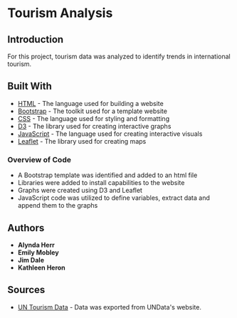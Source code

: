 # Tourism Analysis

## Introduction
For this project, tourism data was analyzed to identify trends in international tourism.  


## Built With

* [HTML](https://html.com/) - The language used for building a website
* [Bootstrap](https://getbootstrap.com/) - The toolkit used for a template website
* [CSS](https://developer.mozilla.org/en-US/docs/Web/CSS) - The language used for styling and formatting
* [D3](https://d3js.org/) - The library used for creating interactive graphs
* [JavaScript](https://www.javascript.com/) - The language used for creating interactive visuals
* [Leaflet](https://leafletjs.com/) - The library used for creating maps

### Overview of Code

* A Bootstrap template was identified and added to an html file
* Libraries were added to install capabilities to the website
* Graphs were created using D3 and Leaflet
* JavaScript code was utilized to define variables, extract data and append them to the graphs

## Authors

* **Alynda Herr**
* **Emily Mobley**
* **Jim Dale**
* **Kathleen Heron**

## Sources
* [UN Tourism Data](http://data.un.org/DocumentData.aspx?q=tourism&id=409) - Data was exported from UNData's website.